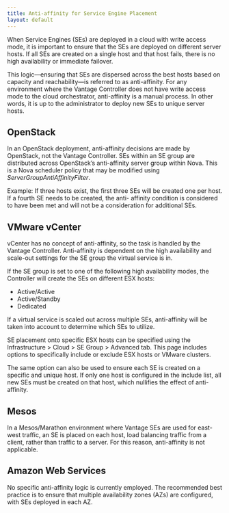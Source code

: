 ```yaml
---
title: Anti-affinity for Service Engine Placement
layout: default
---
```

When Service Engines (SEs) are deployed in a cloud with write access mode, it is important to ensure that the SEs are deployed on different server hosts. If all SEs are created on a single host and that host fails, there is no high availability or immediate failover.

This logic—ensuring that SEs are dispersed across the best hosts based on capacity and reachability—is referred to as anti-affinity. For any environment where the Vantage Controller does not have write access mode to the cloud orchestrator, anti-affinity is a manual process. In other words, it is up to the administrator to deploy new SEs to unique server hosts.

## OpenStack

In an OpenStack deployment, anti-affinity decisions are made by OpenStack, not the Vantage Controller. SEs within an SE group are distributed across OpenStack’s anti-affinity server group within Nova. This is a Nova scheduler policy that may be modified using *ServerGroupAntiAffinityFilter*.

Example: If three hosts exist, the first three SEs will be created one per host. If a fourth SE needs to be created, the anti- affinity condition is considered to have been met and will not be a consideration for additional SEs.

## VMware vCenter

vCenter has no concept of anti-affinity, so the task is handled by the Vantage Controller. Anti-affinity is dependent on the high availability and scale-out settings for the SE group the virtual service is in.

If the SE group is set to one of the following high availability modes, the Controller will create the SEs on different ESX hosts:

* Active/Active
* Active/Standby
* Dedicated

If a virtual service is scaled out across multiple SEs, anti-affinity will be taken into account to determine which SEs to utilize.

SE placement onto specific ESX hosts can be specified using the Infrastructure > Cloud > SE Group > Advanced tab. This page includes options to specifically include or exclude ESX hosts or VMware clusters.

The same option can also be used to ensure each SE is created on a specific and unique host. If only one host is configured in the include list, all new SEs must be created on that host, which nullifies the effect of anti-affinity.

## Mesos

In a Mesos/Marathon environment where Vantage SEs are used for east-west traffic, an SE is placed on each host, load balancing traffic from a client, rather than traffic to a server. For this reason, anti-affinity is not applicable.

## Amazon Web Services

No specific anti-affinity logic is currently employed. The recommended best practice is to ensure that multiple availability zones (AZs) are configured, with SEs deployed in each AZ.